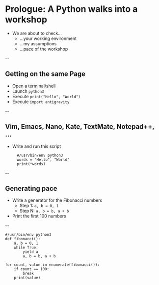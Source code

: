 # Prologue: A Python walks into a workshop

* We are about to check...
    * ...your working environment
    * ...my assumptions
    * ...pace of the workshop 

--

## Getting on the same Page

* Open a terminal/shell  <!-- .element: class="fragment" -->
* Launch ``python3`` <!-- .element: class="fragment" -->
* Execute ``print("Hello", "World")`` <!-- .element: class="fragment" -->
* Execute ``import antigravity`` <!-- .element: class="fragment" -->

--

## Vim, Emacs, Nano, Kate, TextMate, Notepad++, ...

* Write and run this script

        #/usr/bin/env python3
        words = "Hello", "World"
        print(*words)

--

## Generating pace

* Write a generator for the Fibonacci numbers
    * Step 1: ``a, b = 0, 1``
    * Step N: ``a, b = b, a + b``
* Print the first 100 numbers

--

    #/usr/bin/env python3
    def fibonacci():
        a, b = 0, 1
        while True:
            yield a
            a, b = b, a + b

    for count, value in enumerate(fibonacci()):
        if count == 100:
            break
        print(value)
